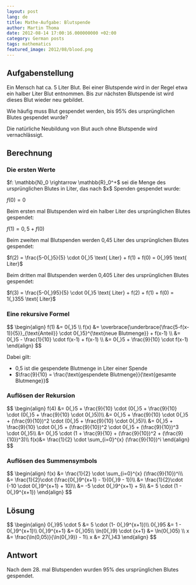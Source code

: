 ```yaml
---
layout: post
lang: de
title: Mathe-Aufgabe: Blutspende
author: Martin Thoma
date: 2012-08-14 17:00:16.000000000 +02:00
category: German posts
tags: mathematics
featured_image: 2012/08/blood.png
---
```

<h2>Aufgabenstellung</h2>
Ein Mensch hat ca. 5 Liter Blut. Bei einer Blutspende wird in der Regel etwa ein halber Liter Blut entnommen. Bis zur n&auml;chsten Blutspende ist wird dieses Blut wieder neu gebildet.

Wie h&auml;ufig muss Blut gespendet werden, bis 95% des urspr&uuml;nglichen Blutes gespendet wurde?

Die nat&uuml;rliche Neubildung von Blut auch ohne Blutspende wird vernachl&auml;ssigt.

<h2>Berechnung</h2>
<h3>Die ersten Werte</h3>
$f: \mathbb{N}_0 \rightarrow \mathbb{R}_0^+$ sei die Menge des urspr&uuml;nglichen Blutes in Liter, das nach $x$ Spenden gespendet wurde:

$f(0) = 0$

Beim ersten mal Blutspenden wird ein halber Liter des urspr&uuml;nglichen Blutes gespendet:

$f(1) = 0{,}5 + f(0)$

Beim zweiten mal Blutspenden werden 0,45 Liter des urspr&uuml;nglichen Blutes gespendet:

$f(2) = \frac{5-0{,}5}{5} \cdot 0{,}5 \text{ Liter} + f(1) + f(0) = 0{,}95 \text{ Liter}$

Beim dritten mal Blutspenden werden 0,405 Liter des urspr&uuml;nglichen Blutes gespendet:

$f(3) = \frac{5-0{,}95}{5} \cdot 0{,}5 \text{ Liter} + f(2) + f(1) + f(0) = 1{,}355 \text{ Liter}$

<h3>Eine rekursive Formel</h3>
$$
        \begin{align}
            f(1) &= 0{,}5 \\
            f(x) &= \overbrace{\underbrace{\frac{5-f(x-1)}{5}}_{\text{Anteil}} \cdot 0{,}5}^{\text{neue Blutmenge}} + f(x-1) \\
                 &= 0{,}5 - \frac{1}{10} \cdot f(x-1) + f(x-1) \\
                 &=  0{,}5 + \frac{9}{10} \cdot f(x-1)
        \end{align}
$$

Dabei gilt:
<ul>
  <li>0,5 ist die gespendete Blutmenge in Liter einer Spende</li>
  <li>$\frac{9}{10} = \frac{\text{gespendete Blutmenge}}{\text{gesamte Blutmenge}}$</li>
</ul>

<h3>Aufl&ouml;sen der Rekursion</h3>
$$
        \begin{align}
             f(4) &= 0{,}5 + \frac{9}{10} \cdot (0{,}5 + \frac{9}{10} \cdot (0{,}5 + \frac{9}{10} \cdot 0{,}5))\\
                  &= 0{,}5 + \frac{9}{10} \cdot 0{,}5 + (\frac{9}{10})^2 \cdot (0{,}5 + \frac{9}{10} \cdot 0{,}5)\\
                  &= 0{,}5 + \frac{9}{10} \cdot 0{,}5 + (\frac{9}{10})^2 \cdot 0{,}5 + (\frac{9}{10})^3 \cdot 0{,}5\\
                  &= 0{,}5 \cdot (1 + \frac{9}{10} + (\frac{9}{10})^2 + (\frac{9}{10})^3)\\
              f(x)&= \frac{1}{2} \cdot \sum_{i=0}^{x} (\frac{9}{10})^i
        \end{align}
$$

<h3>Aufl&ouml;sen des Summensymbols</h3>
$$
        \begin{align}
            f(x) &= \frac{1}{2} \cdot \sum_{i=0}^{x} (\frac{9}{10})^i\\
                 &= \frac{1}{2}\cdot (\frac{0{,}9^{x+1} - 1}{0{,}9 - 1})\\
                 &= \frac{1}{2}\cdot (-10 \cdot 0{,}9^{x+1} + 10)\\
                 &= -5 \cdot 0{,}9^{x+1} + 5\\
                 &= 5 \cdot (1 - 0{,}9^{x+1})
        \end{align}
$$

<h2>L&ouml;sung</h2>
$$
        \begin{align}
            0{,}95 \cdot 5 &= 5 \cdot (1- 0{,}9^{x+1})\\
                    0{,}95 &= 1 - 0{,}9^{x+1}\\
              0{,}9^{x+1} &= 0{,}05\\
    \ln(0{,}9) \cdot {x+1} &= \ln(0{,}05) \\
                     x  &= \frac{\ln(0,05)}{\ln(0{,}9)} - 1\\
                     x  &= 27{,}43
        \end{align}
$$

<h2>Antwort</h2>
Nach dem 28. mal Blutspenden wurden 95% des urspr&uuml;nglichen Blutes gespendet.

